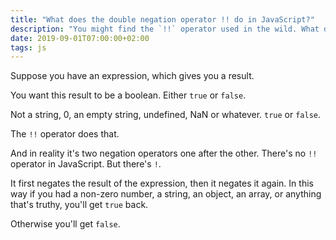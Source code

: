 ```yaml
---
title: "What does the double negation operator !! do in JavaScript?"
description: "You might find the `!!` operator used in the wild. What does it mean?"
date: 2019-09-01T07:00:00+02:00
tags: js
---
```


Suppose you have an expression, which gives you a result.

You want this result to be a boolean. Either `true` or `false`.

Not a string, 0, an empty string, undefined, NaN or whatever. `true` or `false`.

The `!!` operator does that.

And in reality it's two negation operators one after the other. There's no `!!` operator in JavaScript. But there's `!`.

It first negates the result of the expression, then it negates it again. In this way if you had a non-zero number, a string, an object, an array, or anything that's truthy, you'll get `true` back.

Otherwise you'll get `false`.